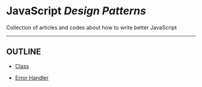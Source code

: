 JavaScript *Design Patterns*
============================

Collection of articles and codes about how to write better JavaScript

---

OUTLINE
-------

- [Class](https://github.com/yidas/js-design-patterns/tree/master/class)

- [Error Handler](https://github.com/yidas/js-design-patterns/tree/master/error-handler)
